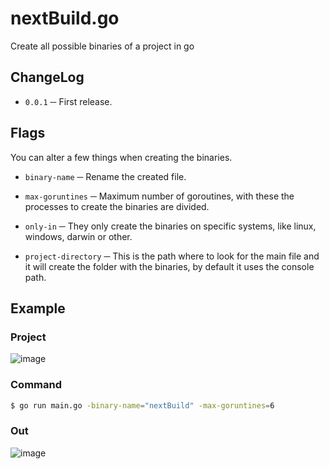 # **nextBuild.go**
Create all possible binaries of a project in go

## **ChangeLog**
- `0.0.1` ─ First release.

## Flags
You can alter a few things when creating the binaries.

- `binary-name` ─ Rename the created file.

- `max-goruntines` ─ Maximum number of goroutines, with these the processes to create the binaries are divided.

- `only-in` ─ They only create the binaries on specific systems, like linux, windows, darwin or other.

- `project-directory` ─ This is the path where to look for the main file and it will create the folder with the binaries, by default it uses the console path.

## **Example**

### **Project**

![image](https://user-images.githubusercontent.com/78381898/143496673-c7a55734-ee4d-4cae-83ec-475eb8063293.png)

### **Command**

```bash
$ go run main.go -binary-name="nextBuild" -max-goruntines=6
```

### **Out**

![image](https://user-images.githubusercontent.com/78381898/143496842-b8f166cb-55a6-4e07-803f-ec279cbb8713.png)